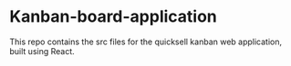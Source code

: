 # Kanban-board-application
This repo contains the src files for the quicksell kanban web application, built using React.
